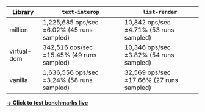 | Library     | `text-interop`                             | `list-render`                            |
| ----------- | ------------------------------------------ | ---------------------------------------- |
| million     | 1,225,685 ops/sec ±6.02% (45 runs sampled) | 10,842 ops/sec ±4.71% (53 runs sampled)  |
| virtual-dom | 342,516 ops/sec ±15.45% (49 runs sampled)  | 10,346 ops/sec ±3.82% (54 runs sampled)  |
| vanilla     | 1,636,556 ops/sec ±3.24% (58 runs sampled) | 32,569 ops/sec ±17.66% (27 runs sampled) |

[**→ Click to test benchmarks live**](https://million-benchmarks.netlify.app/)